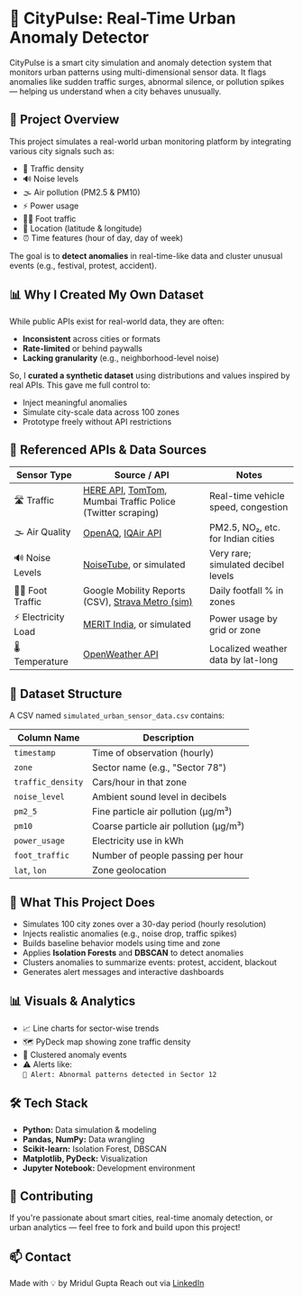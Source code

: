 # 🌆 CityPulse: Real-Time Urban Anomaly Detector

CityPulse is a smart city simulation and anomaly detection system that monitors urban patterns using multi-dimensional sensor data. It flags anomalies like sudden traffic surges, abnormal silence, or pollution spikes — helping us understand when a city behaves unusually.

## 🚀 Project Overview

This project simulates a real-world urban monitoring platform by integrating various city signals such as:

- 🚗 Traffic density  
- 🔊 Noise levels  
- 🌫️ Air pollution (PM2.5 & PM10)  
- ⚡ Power usage  
- 🚶‍♂️ Foot traffic  
- 📍 Location (latitude & longitude)  
- ⏰ Time features (hour of day, day of week)

The goal is to **detect anomalies** in real-time-like data and cluster unusual events (e.g., festival, protest, accident).

## 📊 Why I Created My Own Dataset

While public APIs exist for real-world data, they are often:

- **Inconsistent** across cities or formats  
- **Rate-limited** or behind paywalls  
- **Lacking granularity** (e.g., neighborhood-level noise)

So, I **curated a synthetic dataset** using distributions and values inspired by real APIs. This gave me full control to:

- Inject meaningful anomalies  
- Simulate city-scale data across 100 zones  
- Prototype freely without API restrictions

## 📡 Referenced APIs & Data Sources

| Sensor Type        | Source / API                                                                                                               | Notes                                          |
| ------------------ | -------------------------------------------------------------------------------------------------------------------------- | ---------------------------------------------- |
| 🛣️ Traffic        | [HERE API](https://developer.here.com/), [TomTom](https://developer.tomtom.com/), Mumbai Traffic Police (Twitter scraping) | Real-time vehicle speed, congestion            |
| 🌫️ Air Quality    | [OpenAQ](https://docs.openaq.org/), [IQAir API](https://www.iqair.com/air-pollution-data-api)                             | PM2.5, NO₂, etc. for Indian cities             |
| 🔊 Noise Levels    | [NoiseTube](http://www.noisetube.net/), or simulated                                                                       | Very rare; simulated decibel levels            |
| 🚶‍♂️ Foot Traffic | Google Mobility Reports (CSV), [Strava Metro (sim)](https://metro.strava.com/)                                            | Daily footfall % in zones                      |
| ⚡ Electricity Load| [MERIT India](https://meritindia.in/dashboard), or simulated                                                               | Power usage by grid or zone                    |
| 🌡️ Temperature    | [OpenWeather API](https://openweathermap.org/api)                                                                          | Localized weather data by lat-long             |

## 📁 Dataset Structure

A CSV named `simulated_urban_sensor_data.csv` contains:

| Column Name      | Description                          |
|------------------|--------------------------------------|
| `timestamp`       | Time of observation (hourly)         |
| `zone`            | Sector name (e.g., "Sector 78")      |
| `traffic_density` | Cars/hour in that zone               |
| `noise_level`     | Ambient sound level in decibels      |
| `pm2_5`           | Fine particle air pollution (µg/m³)  |
| `pm10`            | Coarse particle air pollution (µg/m³)|
| `power_usage`     | Electricity use in kWh               |
| `foot_traffic`    | Number of people passing per hour    |
| `lat`, `lon`      | Zone geolocation                     |

## 🧠 What This Project Does

- Simulates 100 city zones over a 30-day period (hourly resolution)  
- Injects realistic anomalies (e.g., noise drop, traffic spikes)  
- Builds baseline behavior models using time and zone  
- Applies **Isolation Forests** and **DBSCAN** to detect anomalies  
- Clusters anomalies to summarize events: protest, accident, blackout  
- Generates alert messages and interactive dashboards

## 📊 Visuals & Analytics

- 📈 Line charts for sector-wise trends  
- 🗺️ PyDeck map showing zone traffic density  
- 📌 Clustered anomaly events  
- ⚠️ Alerts like:  
  `🛑 Alert: Abnormal patterns detected in Sector 12`

## 🛠️ Tech Stack

- **Python:** Data simulation & modeling  
- **Pandas, NumPy:** Data wrangling  
- **Scikit-learn:** Isolation Forest, DBSCAN  
- **Matplotlib, PyDeck:** Visualization  
- **Jupyter Notebook:** Development environment  



## 🤝 Contributing

If you're passionate about smart cities, real-time anomaly detection, or urban analytics — feel free to fork and build upon this project!

## 📫 Contact

Made with 💡 by Mridul Gupta 
Reach out via [LinkedIn](https://linkedin.com/in/mridul--gupta) 
